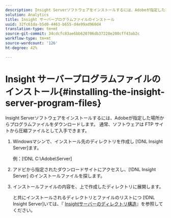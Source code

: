 ```yaml
---
description: Insight Serverソフトウェアをインストールするには、Adobeが指定した場所からプログラムファイルをダウンロードします。 通常、ソフトウェアは FTP サイトから圧縮ファイルとして入手できます。
solution: Analytics
title: Insight サーバープログラムファイルのインストール
uuid: 32fc61da-b5d0-4463-b655-d4e99ad960d4
translation-type: tm+mt
source-git-commit: 34cdcfc83ae6bb620706db37228e200cff43ab2c
workflow-type: tm+mt
source-wordcount: '126'
ht-degree: 42%

---
```



# Insight サーバープログラムファイルのインストール{#installing-the-insight-server-program-files}

Insight Serverソフトウェアをインストールするには、Adobeが指定した場所からプログラムファイルをダウンロードします。 通常、ソフトウェアは FTP サイトから圧縮ファイルとして入手できます。

1. Windowsマシンで、インストール先のディレクトリを作成し [!DNL Insight Server]ます。

   例：[!DNL C:\Adobe\Server]

1. アドビから指定されたダウンロードサイトにアクセスし、[!DNL Insight Server] のインストールファイルを探します。
1. インストールファイルの内容を、上で作成したディレクトリに展開します。

   と共にインストールされるディレクトリとファイルのリストにつ [!DNL Insight Server]いては、『 [Insightサーバーのディレクトリ構造](../../../../home/c-inst-svr/c-cfg-stgs-ref/c-ins-svr-dir-str.md#concept-5bcc8cf6d4d44fa6be43a97d23d1a20c)』を参照してください。

